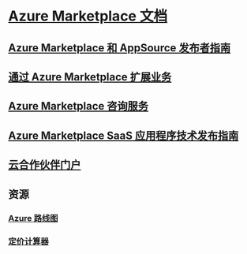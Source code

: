 # [Azure Marketplace 文档](index.md)
## [Azure Marketplace 和 AppSource 发布者指南](marketplace-publishers-guide.md)
## [通过 Azure Marketplace 扩展业务](grow-your-business-azure-marketplace.md)
## [Azure Marketplace 咨询服务](consulting-services.md)
## [Azure Marketplace SaaS 应用程序技术发布指南](marketplace-saas-applications-technical-publishing-guide.md)
## [云合作伙伴门户](./cloud-partner-portal/cloud-partner-portal-what-is-the-cloud-partner-portal.md)
## 资源
### [Azure 路线图](https://azure.microsoft.com/roadmap/)
### [定价计算器](https://azure.microsoft.com/pricing/calculator/)
